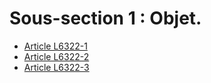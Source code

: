 # Sous-section 1 : Objet.

* [Article L6322-1](./LEGIARTI000006904159.md)
* [Article L6322-2](./LEGIARTI000006904160.md)
* [Article L6322-3](./LEGIARTI000006904161.md)
